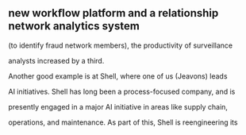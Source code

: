 ## new workﬂow platform and a relationship network analytics system

(to identify fraud network members), the productivity of surveillance

analysts increased by a third.

Another good example is at Shell, where one of us (Jeavons) leads

AI initiatives. Shell has long been a process-focused company, and is

presently engaged in a major AI initiative in areas like supply chain,

operations, and maintenance. As part of this, Shell is reengineering its